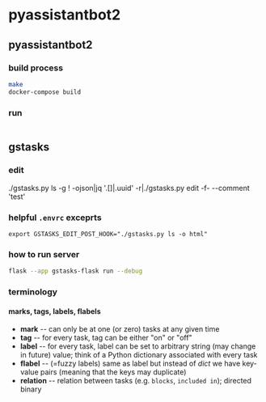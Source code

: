 # pyassistantbot2

## pyassistantbot2

### build process

```sh
make
docker-compose build
```

### run

```sh
```

## gstasks

### edit
./gstasks.py ls -g ! -ojson|jq '.[]|.uuid' -r|./gstasks.py edit -f- --comment 'test'

### helpful `.envrc` exceprts

```
export GSTASKS_EDIT_POST_HOOK="./gstasks.py ls -o html"
```

### how to run server

```sh
flask --app gstasks-flask run --debug
```

### terminology

#### marks, tags, labels, flabels

* **mark** -- can only be at one (or zero) tasks at any given time
* **tag** -- for every task, tag can be either "on" or "off"
* **label** -- for every task, label can be set to arbitrary string (may change in future) value; think of a Python dictionary associated
with every task
* **flabel** -- (=fuzzy labels) same as label but instead of *dict* we have key-value pairs (meaning that the keys may duplicate)
* **relation** -- relation between tasks (e.g. `blocks`, `included in`); directed binary
